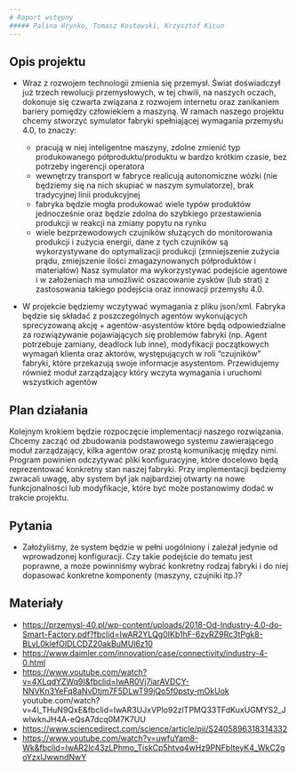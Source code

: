 ```yaml
---
# Raport wstępny
##### Palina Hrynko, Tomasz Kostowski, Krzysztof Kicun
---
```

## Opis projektu
* Wraz z rozwojem technologii zmienia się przemysł. Świat doświadczył już trzech rewolucji przemysłowych, w tej chwili, na naszych oczach, dokonuje się czwarta związana z rozwojem internetu oraz zanikaniem bariery pomiędzy człowiekiem a maszyną.
    W ramach naszego projektu chcemy stworzyć symulator fabryki spełniającej wymagania przemysłu 4.0, to znaczy:
    - pracują w niej inteligentne maszyny, zdolne zmienić typ produkowanego półproduktu/produktu w bardzo krótkim czasie, bez potrzeby ingerencji operatora
    - wewnętrzy transport w fabryce realicują autonomiczne wózki (nie będziemy się na nich skupiać w naszym symulatorze), brak tradycyjnej linii produkcyjnej
    - fabryka będzie mogła produkować wiele typów produktów jednocześnie oraz będzie zdolna do szybkiego przestawienia produkcji w reakcji na zmiany popytu na rynku
    - wiele bezprzewodowych czujników służących do monitorowania produkcji i zużycia energii, dane z tych czujników są wykorzystywane do optymalizacji produkcji (zmniejszenie zużycia prądu, zmiejszenie ilości zmagazynowanych półproduktów i materiałów)
    Nasz symulator ma wykorzystywać podejście agentowe i w założeniach ma umożliwić oszacowanie zysków (lub strat) z zastosowania takiego podejścia oraz innowacji przemysłu 4.0.


* W projekcie będziemy wczytywać wymagania z pliku json/xml. Fabryka będzie się składać z poszczególnych agentów wykonujących sprecyzowaną akcję + agentów-asystentów które będą odpowiedzialne za rozwiązywanie pojawiających się problemów fabryki (np. Agent potrzebuje zamiany, deadlock lub inne), modyfikacji początkowych wymagań klienta oraz aktorów, występujących w roli “czujników” fabryki, które przekazują swoje informacje asystentom. Przewidujemy również moduł zarządzający który wczyta wymagania i uruchomi wszystkich agentów


## Plan działania
Kolejnym krokiem będzie rozpoczęcie implementacji naszego rozwiązania. Chcemy zacząć od zbudowania podstawowego systemu zawierającego moduł zarządzający, kilka agentów oraz prostą komunikację między nimi. Program powinien odczytywać pliki konfiguracyjne, które docelowo będą reprezentować konkretny stan naszej fabryki. Przy implementacji będziemy zwracali uwagę, aby system był jak najbardziej otwarty na nowe funkcjonalności lub modyfikacje, które być może postanowimy dodać w trakcie projektu.

## Pytania
* Założyliśmy, że system będzie w pełni uogólniony i zależał jedynie od wprowadzonej konfiguracji. Czy takie podejście do tematu jest poprawne, a może powinniśmy wybrać konkretny rodzaj fabryki i do niej dopasować konkretne komponenty (maszyny, czujniki itp.)?

## Materiały
* https://przemysl-40.pl/wp-content/uploads/2018-Od-Industry-4.0-do-Smart-Factory.pdf?fbclid=IwAR2YLQg0IKb1hF-6zvRZ9Rc3tPgk8-BLyL0klefOIDLCDZ20akBuMUl6z10
* https://www.daimler.com/innovation/case/connectivity/industry-4-0.html
* https://www.youtube.com/watch?v=4XLqdYZWq9I&fbclid=IwAR0Vj7iarAVDCY-NNVKn3YeFq8aNvDtjm7F5DLwT99jQo5f0psty-mOkUok
youtube.com/watch?v=4l_THuN9QxE&fbclid=IwAR3UJxVPlo92zlTPMQ33TFdKuxUGMYS2_JwIwknJH4A-eQsA7dcq0M7K7UU
* https://www.sciencedirect.com/science/article/pii/S2405896318314332
* https://www.youtube.com/watch?v=uwfuYam8-Wk&fbclid=IwAR2lc43zLPhmo_TiskCp5htvq4wHz9PNFbIteyK4_WkC2goYzxlJwwndNwY



